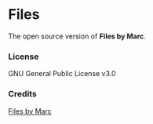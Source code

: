 # Files

The open source version of **Files by Marc**.

### License

GNU General Public License v3.0

### Credits

[Files by Marc](https://play.google.com/store/apps/details?id=com.marc.files)
